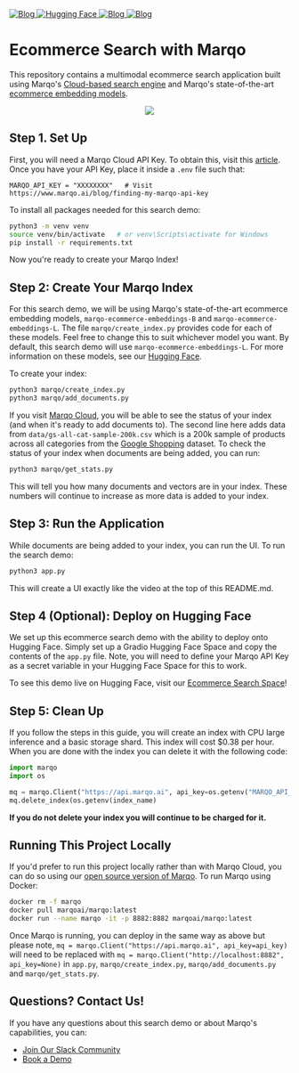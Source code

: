 <a href="https://www.marqo.ai/blog/introducing-marqos-ecommerce-embedding-models">
<img src="https://img.shields.io/badge/Model_Release-Blog-blue?logo=font-awesome&logoColor=white&style=flat&logo=pencil-alt" alt="Blog">
</a>
<a href="https://huggingface.co/collections/Marqo/marqo-ecommerce-embeddings-66f611b9bb9d035a8d164fbb">
    <img src="https://img.shields.io/badge/🤗-Hugging_Face-yellow?logo=hugging-face&logoColor=white&style=flat&logo=pencil-alt" alt="Hugging Face">
</a>
<a href="https://www.marqo.ai/blog/how-to-build-an-ecommerce-image-search-application">
<img src="https://img.shields.io/badge/Ecommerce_Search_-Blog-red?logo=font-awesome&logoColor=white&style=flat&logo=pencil-alt" alt="Blog">
</a>
<a href="https://colab.research.google.com/drive/1Syl9Gde6LguyMjlpDANetbpvBNb9ddxw?usp=sharing">
<img src="https://img.shields.io/badge/🤝_-Open_In_Google_Colab-orange?logo=font-awesome&logoColor=white&style=flat&logo=pencil-alt" alt="Blog">
</a>

# Ecommerce Search with Marqo

This repository contains a multimodal ecommerce search application built using Marqo's [Cloud-based search engine](https://www.marqo.ai/cloud?utm_source=github&utm_medium=organic&utm_campaign=marqo-ai&utm_term=2024-11-07-04-36-utc) and Marqo's state-of-the-art [ecommerce embedding models](https://huggingface.co/collections/Marqo/marqo-ecommerce-embeddings-66f611b9bb9d035a8d164fbb).

<p align="center">
  <img src="assets/ecommerce-demo.gif"/>
</p>

## Step 1. Set Up
First, you will need a Marqo Cloud API Key. To obtain this, visit this [article](https://www.marqo.ai/blog/finding-my-marqo-api-key).
Once you have your API Key, place it inside a `.env` file such that:
```env
MARQO_API_KEY = "XXXXXXXX"   # Visit https://www.marqo.ai/blog/finding-my-marqo-api-key 
```

To install all packages needed for this search demo:
```bash
python3 -m venv venv
source venv/bin/activate   # or venv\Scripts\activate for Windows
pip install -r requirements.txt
```

Now you're ready to create your Marqo Index!

## Step 2: Create Your Marqo Index
For this search demo, we will be using Marqo's state-of-the-art ecommerce embedding models, `marqo-ecommerce-embeddings-B` and `marqo-ecommerce-embeddings-L`. The file `marqo/create_index.py` provides code for each of these models. Feel free to change this to suit whichever model you want. By default, this search demo will use `marqo-ecommerce-embeddings-L`. For more information on these models, see our [Hugging Face](https://huggingface.co/collections/Marqo/marqo-ecommerce-embeddings-66f611b9bb9d035a8d164fbb).

To create your index:
```bash
python3 marqo/create_index.py
python3 marqo/add_documents.py
```

If you visit [Marqo Cloud](https://cloud.marqo.ai/indexes/), you will be able to see the status of your index (and when it's ready to add documents to). The second line here adds data from `data/gs-all-cat-sample-200k.csv` which is a 200k sample of products across all categories from the [Google Shopping](https://huggingface.co/datasets/Marqo/google-shopping-general-eval) dataset. To check the status of your index when documents are being added, you can run:
```bash
python3 marqo/get_stats.py
```
This will tell you how many documents and vectors are in your index. These numbers will continue to increase as more data is added to your index. 

## Step 3: Run the Application
While documents are being added to your index, you can run the UI. To run the search demo:
```bash
python3 app.py
```
This will create a UI exactly like the video at the top of this README.md. 

## Step 4 (Optional): Deploy on Hugging Face
We set up this ecommerce search demo with the ability to deploy onto Hugging Face. Simply set up a Gradio Hugging Face Space and copy the contents of the `app.py` file. Note, you will need to define your Marqo API Key as a secret variable in your Hugging Face Space for this to work. 

To see this demo live on Hugging Face, visit our [Ecommerce Search Space](https://huggingface.co/spaces/Marqo/Ecommerce-Search)!

## Step 5: Clean Up
If you follow the steps in this guide, you will create an index with CPU large inference and a basic storage shard. This index will cost $0.38 per hour. When you are done with the index you can delete it with the following code:
```python
import marqo
import os

mq = marqo.Client("https://api.marqo.ai", api_key=os.getenv("MARQO_API_KEY"))
mq.delete_index(os.getenv(index_name)
```

**If you do not delete your index you will continue to be charged for it.**

## Running This Project Locally
If you'd prefer to run this project locally rather than with Marqo Cloud, you can do so using our [open source version of Marqo](https://github.com/marqo-ai). To run Marqo using Docker:
```bash
docker rm -f marqo
docker pull marqoai/marqo:latest
docker run --name marqo -it -p 8882:8882 marqoai/marqo:latest
```
Once Marqo is running, you can deploy in the same way as above but please note, `mq = marqo.Client("https://api.marqo.ai", api_key=api_key)` will need to be replaced with `mq = marqo.Client("http://localhost:8882", api_key=None)` in `app.py`, `marqo/create_index.py`, `marqo/add_documents.py` and `marqo/get_stats.py`. 

## Questions? Contact Us!
If you have any questions about this search demo or about Marqo's capabilities, you can:
* [Join Our Slack Community](https://join.slack.com/t/marqo-community/shared_invite/zt-2ry33y71j-H0WUeQvFaVlKuuZwl38BeA)
* [Book a Demo](https://www.marqo.ai/book-demo?utm_source=github&utm_medium=organic&utm_campaign=marqo-ai&utm_term=2024-11-07-04-36-utc)
